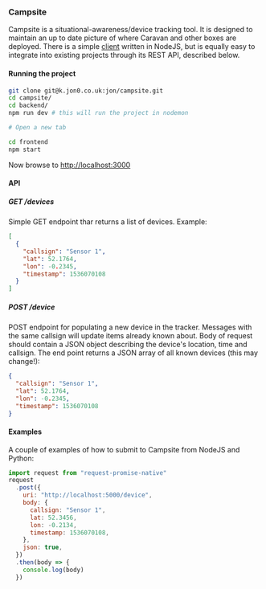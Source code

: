 ### Campsite

Campsite is a situational-awareness/device tracking tool. It is designed to maintain an up to date picture of where Caravan and other boxes are deployed. There is a simple [client](https://k.jon0.co.uk/jon/campsite-client) written in NodeJS, but is equally easy to integrate into existing projects through its REST API, described below.

#### Running the project

```bash
git clone git@k.jon0.co.uk:jon/campsite.git
cd campsite/
cd backend/
npm run dev # this will run the project in nodemon

# Open a new tab

cd frontend
npm start
```

Now browse to [http://localhost:3000](http://localhost:3000)

#### API

##### GET /devices

Simple GET endpoint thar returns a list of devices. Example:

```json
[
  {
    "callsign": "Sensor 1",
    "lat": 52.1764,
    "lon": -0.2345,
    "timestamp": 1536070108
  }
]
```

##### POST /device

POST endpoint for populating a new device in the tracker. Messages with the same callsign will update items already known about. Body of request should contain a JSON object describing the device's location, time and callsign. The end point returns a JSON array of all known devices (this may change!):

```json
{
  "callsign": "Sensor 1",
  "lat": 52.1764,
  "lon": -0.2345,
  "timestamp": 1536070108
}
```

#### Examples

A couple of examples of how to submit to Campsite from NodeJS and Python:

```javascript
import request from "request-promise-native"
request
  .post({
    uri: "http://localhost:5000/device",
    body: {
      callsign: "Sensor 1",
      lat: 52.3456,
      lon: -0.2134,
      timestamp: 1536070108,
    },
    json: true,
  })
  .then(body => {
    console.log(body)
  })
```
